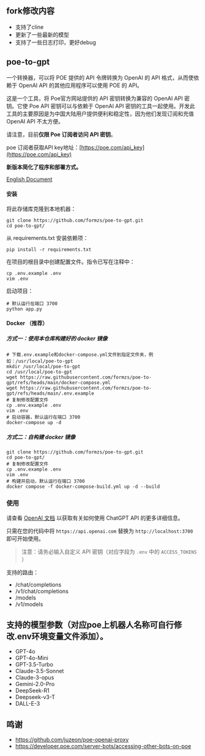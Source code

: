 ## fork修改内容

* 支持了cline
* 更新了一些最新的模型
* 支持了一些日志打印，更好debug

## poe-to-gpt
一个转换器，可以将 POE 提供的 API 令牌转换为 OpenAI 的 API 格式，从而使依赖于 OpenAI API 的其他应用程序可以使用 POE 的 API。

这是一个工具，将 Poe官方网站提供的 API 密钥转换为兼容的 OpenAI API 密钥。它使 Poe API 密钥可以与依赖于 OpenAI API 密钥的工具一起使用。开发此工具的主要原因是为中国大陆用户提供便利和稳定性，因为他们发现订阅和充值 OpenAI API 不太方便。

请注意，目前**仅限 Poe 订阅者访问 API 密钥**。

poe 订阅者获取API key地址：[https://poe.com/api_key](https://poe.com/api_key)

**新版本简化了程序和部署方式。**

[English Document](https://github.com/formzs/poe-to-gpt/blob/main/README_en.md)

#### 安装

将此存储库克隆到本地机器：

```
git clone https://github.com/formzs/poe-to-gpt.git
cd poe-to-gpt/
```

从 requirements.txt 安装依赖项：

```
pip install -r requirements.txt
```

在项目的根目录中创建配置文件。指令已写在注释中：

```
cp .env.example .env
vim .env
```

启动项目：

```
# 默认运行在端口 3700
python app.py
```

#### Docker （推荐）
##### 方式一：使用本仓库构建好的 docker 镜像
```
# 下载.env.example和docker-compose.yml文件到指定文件夹，例如：/usr/local/poe-to-gpt
mkdir /usr/local/poe-to-gpt
cd /usr/local/poe-to-gpt
wget https://raw.githubusercontent.com/formzs/poe-to-gpt/refs/heads/main/docker-compose.yml
wget https://raw.githubusercontent.com/formzs/poe-to-gpt/refs/heads/main/.env.example
# 复制修改配置文件
cp .env.example .env
vim .env
# 启动容器，默认运行在端口 3700
docker-compose up -d
```
##### 方式二：自构建 docker 镜像
```
git clone https://github.com/formzs/poe-to-gpt.git
cd poe-to-gpt/
# 复制修改配置文件
cp .env.example .env
vim .env
# 构建并启动，默认运行在端口 3700
docker compose -f docker-compose-build.yml up -d --build
```

### 使用

请查看 [OpenAI 文档](https://platform.openai.com/docs/api-reference/chat/create) 以获取有关如何使用 ChatGPT API 的更多详细信息。

只需在您的代码中将 `https://api.openai.com` 替换为 `http://localhost:3700` 即可开始使用。
> 注意：请务必输入自定义 API 密钥（对应字段为 `.env` 中的 `ACCESS_TOKENS` ）

支持的路由：
- /chat/completions
- /v1/chat/completions
- /models
- /v1/models

## 支持的模型参数（对应poe上机器人名称可自行修改.env环境变量文件添加）。
- GPT-4o
- GPT-4o-Mini
- GPT-3.5-Turbo
- Claude-3.5-Sonnet
- Claude-3-opus
- Gemini-2.0-Pro
- DeepSeek-R1
- Deepseek-v3-T
- DALL-E-3


## 鸣谢
- https://github.com/juzeon/poe-openai-proxy
- https://developer.poe.com/server-bots/accessing-other-bots-on-poe
